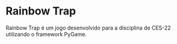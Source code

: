 # Rainbow Trap
Rainbow Trap é um jogo desenvolvido para a disciplina de CES-22 utilizando o framework PyGame.
